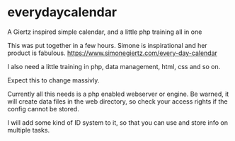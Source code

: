 # everydaycalendar
A Giertz inspired simple calendar, and a little php training all in one

This was put together in a few hours. Simone is inspirational and her product is fabulous.
https://www.simonegiertz.com/every-day-calendar

I also need a little training in php, data management, html, css and so on.

Expect this to change massivly.

Currently all this needs is a php enabled webserver or engine. Be warned, it will create data files in the web directory,
so check your access rights if the config cannot be stored.

I will add some kind of ID system to it, so that you can use and store info on multiple tasks.

